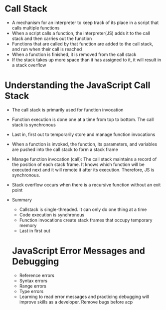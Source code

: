 # Call Stack
* A mechanism for an interpreter to keep track of its place in a script that calls multiple functions
* When a script calls a function, the interpreter(JS) adds it to the call stack and then carries out the function
* Functions that are called by that function are added to the call stack, and run when their call is reached
* When a function is finished, it is removed from the call stack 
* If the stack takes up more space than it has assigned to it, it will result in a stack overflow

# Understanding the JavaScript Call Stack
* The call stack is primarily used for function invocation
* Function execution is done one at a time from top to bottom. The call stack is synchronous
* Last in, first out to temporarily store and manage function invocations
* When a function is invoked, the function, its parameters, and variables are pushed into the call stack to form a stack frame
* Manage function invocation (call): The call stack maintains a record of the position of each stack frame. It knows which function will be executed next and it will remote it after its execution. Therefore, JS is synchronous.
* Stack overflow occurs when there is a recursive function without an exit point
* Summary
  * Callstack is single-threaded. It can only do one thing at a time
  * Code execution is synchronous
  * Function invocations create stack frames that occupy temporary memory
  * Last in first out

  # JavaScript Error Messages and Debugging
  * Reference errors
  * Syntax errors
  * Range errors
  * Type errors
  * Learning to read error messages and practicing debugging will improve skills as a developer. Remove bugs before acp